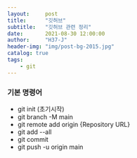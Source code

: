 ```yaml
---
layout:     post
title:      "깃허브"
subtitle:   "깃허브 관련 정리"
date:       2021-08-30 12:00:00
author:     "H37-J"
header-img: "img/post-bg-2015.jpg"
catalog: true
tags:
    - git
---
```



### 기본 명령어

* git init (초기시작)
* git branch -M main
* git remote add origin {Repository URL}
* git add --all
* git commit
* git push -u origin main






